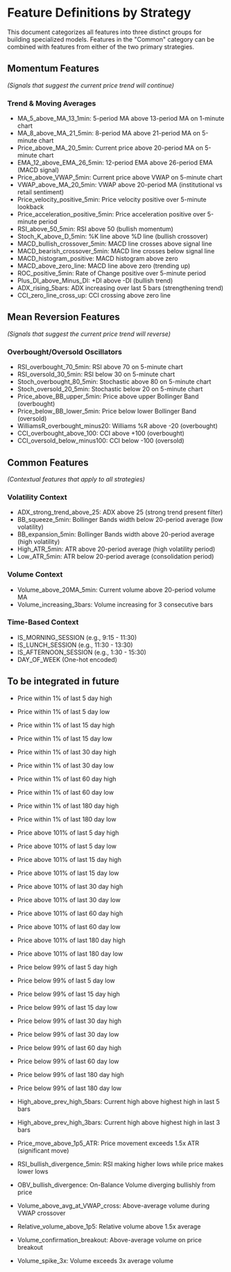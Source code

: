 # Feature Definitions by Strategy

This document categorizes all features into three distinct groups for building specialized models. Features in the "Common" category can be combined with features from either of the two primary strategies.

## Momentum Features
*(Signals that suggest the current price trend will continue)*

### Trend & Moving Averages
*   MA_5_above_MA_13_1min: 5-period MA above 13-period MA on 1-minute chart
*   MA_8_above_MA_21_5min: 8-period MA above 21-period MA on 5-minute chart
*   Price_above_MA_20_5min: Current price above 20-period MA on 5-minute chart
*   EMA_12_above_EMA_26_5min: 12-period EMA above 26-period EMA (MACD signal)
*   Price_above_VWAP_5min: Current price above VWAP on 5-minute chart
*   VWAP_above_MA_20_5min: VWAP above 20-period MA (institutional vs retail sentiment)
*   Price_velocity_positive_5min: Price velocity positive over 5-minute lookback
*   Price_acceleration_positive_5min: Price acceleration positive over 5-minute period
*   RSI_above_50_5min: RSI above 50 (bullish momentum)
*   Stoch_K_above_D_5min: %K line above %D line (bullish crossover)
*   MACD_bullish_crossover_5min: MACD line crosses above signal line
*   MACD_bearish_crossover_5min: MACD line crosses below signal line
*   MACD_histogram_positive: MACD histogram above zero
*   MACD_above_zero_line: MACD line above zero (trending up)
*   ROC_positive_5min: Rate of Change positive over 5-minute period
*   Plus_DI_above_Minus_DI: +DI above -DI (bullish trend)
*   ADX_rising_5bars: ADX increasing over last 5 bars (strengthening trend)
*   CCI_zero_line_cross_up: CCI crossing above zero line



## Mean Reversion Features
*(Signals that suggest the current price trend will reverse)*

### Overbought/Oversold Oscillators
*   RSI_overbought_70_5min: RSI above 70 on 5-minute chart
*   RSI_oversold_30_5min: RSI below 30 on 5-minute chart
*   Stoch_overbought_80_5min: Stochastic above 80 on 5-minute chart
*   Stoch_oversold_20_5min: Stochastic below 20 on 5-minute chart
*   Price_above_BB_upper_5min: Price above upper Bollinger Band (overbought)
*   Price_below_BB_lower_5min: Price below lower Bollinger Band (oversold)
*   WilliamsR_overbought_minus20: Williams %R above -20 (overbought)
*   CCI_overbought_above_100: CCI above +100 (overbought)
*   CCI_oversold_below_minus100: CCI below -100 (oversold)


## Common Features
*(Contextual features that apply to all strategies)*

### Volatility Context
*   ADX_strong_trend_above_25: ADX above 25 (strong trend present filter)
*   BB_squeeze_5min: Bollinger Bands width below 20-period average (low volatility)
*   BB_expansion_5min: Bollinger Bands width above 20-period average (high volatility)
*   High_ATR_5min: ATR above 20-period average (high volatility period)
*   Low_ATR_5min: ATR below 20-period average (consolidation period)

### Volume Context
*   Volume_above_20MA_5min: Current volume above 20-period volume MA
*   Volume_increasing_3bars: Volume increasing for 3 consecutive bars


### Time-Based Context
*   IS_MORNING_SESSION (e.g., 9:15 - 11:30)
*   IS_LUNCH_SESSION (e.g., 11:30 - 13:30)
*   IS_AFTERNOON_SESSION (e.g., 1:30 - 15:30)
*   DAY_OF_WEEK (One-hot encoded)


## To be integrated in future
*   Price within 1% of last 5 day high
*   Price within 1% of last 5 day low
*   Price within 1% of last 15 day high
*   Price within 1% of last 15 day low
*   Price within 1% of last 30 day high
*   Price within 1% of last 30 day low
*   Price within 1% of last 60 day high
*   Price within 1% of last 60 day low
*   Price within 1% of last 180 day high
*   Price within 1% of last 180 day low
*   Price above 101% of last 5 day high
*   Price above 101% of last 5 day low
*   Price above 101% of last 15 day high
*   Price above 101% of last 15 day low
*   Price above 101% of last 30 day high
*   Price above 101% of last 30 day low
*   Price above 101% of last 60 day high
*   Price above 101% of last 60 day low
*   Price above 101% of last 180 day high
*   Price above 101% of last 180 day low
*   Price below 99% of last 5 day high
*   Price below 99% of last 5 day low
*   Price below 99% of last 15 day high
*   Price below 99% of last 15 day low
*   Price below 99% of last 30 day high
*   Price below 99% of last 30 day low
*   Price below 99% of last 60 day high
*   Price below 99% of last 60 day low
*   Price below 99% of last 180 day high
*   Price below 99% of last 180 day low

*   High_above_prev_high_5bars: Current high above highest high in last 5 bars
*   High_above_prev_high_3bars: Current high above highest high in last 3 bars
*   Price_move_above_1p5_ATR: Price movement exceeds 1.5x ATR (significant move)
*   RSI_bullish_divergence_5min: RSI making higher lows while price makes lower lows
*   OBV_bullish_divergence: On-Balance Volume diverging bullishly from price
*   Volume_above_avg_at_VWAP_cross: Above-average volume during VWAP crossover
*   Relative_volume_above_1p5: Relative volume above 1.5x average
*   Volume_confirmation_breakout: Above-average volume on price breakout
*   Volume_spike_3x: Volume exceeds 3x average volume
